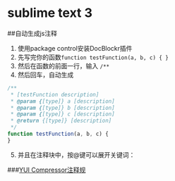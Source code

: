 # sublime text 3
##自动生成js注释
1. 使用package control安装DocBlockr插件
2. 先写完你的函数`function testFunction(a, b, c) { }`
3. 然后在函数的前面一行，输入
`/**`
4. 然后回车，自动生成
```js
/**
 * [testFunction description]
 * @param {[type]} a [description]
 * @param {[type]} b [description]
 * @param {[type]} c [description]
 * @return {[type]} [description]
 */
function testFunction(a, b, c) {
}
```
5. 并且在注释块中，按@键可以展开关键词：

###[YUI Compressor注释规](http://usejsdoc.org/)


